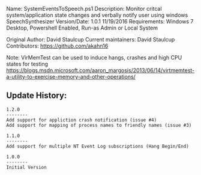 
Name: SystemEventsToSpeech.ps1
Description: Monitor critcal system/application state changes and verbally notify user using windows SpeechSynthesizer
Version/Date: 1.0.1 11/19/2016
Requirements: Windows 7 Desktop, Powershell Enabled, Run-as Admin or Local System

Original Author: David Staulcup 
Current maintainers: David Staulcup 
Contributors:	https://github.com/akahn16

Note:  VirMemTest can be used to induce hangs, crashes and high CPU states for testing
https://blogs.msdn.microsoft.com/aaron_margosis/2013/06/14/virtmemtest-a-utility-to-exercise-memory-and-other-operations/

Update History:
-------------------------------

	1.2.0
	--------
	Add support for appliction crash notification (issue #4)
	Add support for mapping of process names to friendly names (issue #3)

	1.1.0
	--------
	Add support for multiple NT Event Log subscriptions (Hang Begin/End)

	1.0.0
	--------
	Initial Version
